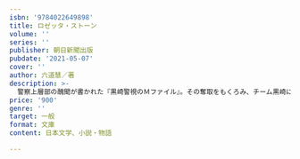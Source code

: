 ```yaml
---
isbn: '9784022649898'
title: ロゼッタ・ストーン
volume: ''
series: ''
publisher: 朝日新聞出版
pubdate: '2021-05-07'
cover: ''
author: 六道慧／著
description: >-
  警察上層部の醜聞が書かれた『黒崎警視のＭファイル』。その奪取をもくろみ、チーム黒崎に潜入した刑事部の灰島は、黒崎の指示で新エネルギー開発企業を見張ることになる。その矢先、関連企業の専務が銃弾に倒れ……。書き下ろし警察小説第２弾。
price: '900'
genre: ''
target: 一般
format: 文庫
content: 日本文学、小説・物語

---
```

